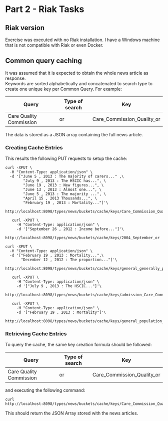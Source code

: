 <h1>Part 2 - Riak Tasks</h1>
<h2>Riak version</h2>
Exercise was executed with no Riak installation. I have a Windows machine that is not compatible with Riak or even Docker.

<h2>Common query caching</h2>

It was assumed that it is expected to obtain the whole news article as response.  
Keywords are sorted alphabetically and concatenated to search type to create one unique key per Common Query. For example:

|Query|Type of search|Key 
|  -- | --  |  -- 
| Care Quality Commission | or | Care_Commission_Quality_or

The data is stored as a JSON array containing the full news article.

<h3>Creating Cache Entries</h3>
This results the following PUT requests to setup the cache:

```commandline
curl -XPUT \
  -H "Content-Type: application/json" \
  -d '["June 5 , 2013 : The majority of carers..." ,\
        "July 9 , 2013 : The HSCIC has...", \
        "June 19 , 2013 : New figures...", \
        "June 13 , 2013 : Almost one...", \
        "June 5 , 2013 : The majority ...", \
        "April 15 , 2013 Thousands...", \
        "February 19 , 2013 : Mortality..."]'\
  http://localhost:8098/types/news/buckets/cache/keys/Care_Commission_Quality_or
```

```commandline
   curl -XPUT \
     -H "Content-Type: application/json" \
     -d '["September 26 , 2012 : Income before..."]'\
     http://localhost:8098/types/news/buckets/cache/keys/2004_September_or
```
   
```commandline
curl -XPUT \
  -H "Content-Type: application/json" \
  -d '["February 19 , 2013 : Mortality...",\
       "December 12 , 2012 : The proportion..."]'\
  http://localhost:8098/types/news/buckets/cache/keys/general_generally_population_or
```

```commandline
   curl -XPUT \
     -H "Content-Type: application/json" \
     -d '["July 9 , 2013 : The HSCIC..."]'\
     http://localhost:8098/types/news/buckets/cache/keys/admission_Care_Commission_Quality_and
```
   
```commandline
   curl -XPUT \
     -H "Content-Type: application/json" \
     -d '["February 19 , 2013 : Mortality"]'\
     http://localhost:8098/types/news/buckets/cache/keys/general_population_Alzheimer_and
```

<h3>Retrieving Cache Entries</h3>

To query the cache, the same key creation formula should be followed:

|Query|Type of search|Key   
|  -- | --  |  --   
| Care Quality Commission | or | Care_Commission_Quality_or

and executing the following command:

```commandline
curl http://localhost:8098/types/news/buckets/cache/keys/Care_Commission_Quality_or
```

This should return the JSON Array stored with the news articles.

